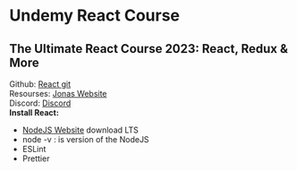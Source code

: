 <h1> Undemy React Course </h1>
<h2> The Ultimate React Course 2023: React, Redux & More</h2>

<span>
  Github:
  <a href="https://github.com/jonasschmedtmann/ultimate-react-course">React git</a>
</span>

<span>
  <br>
  Resourses:
  <a href="https://codingheroes.io/resources/">Jonas Website</a>  
</span>

<span>
  <br>
  Discord:
  <a href="https://discord.com/invite/uhMkpf4">Discord</a>  
</span>

<br>

<span>
  <b>Install React:</b>
   <ul>
    <li><a href="https://nodejs.org/en/">NodeJS Website</a> download LTS</li> 
    <li>node -v : is version of the NodeJS</li> 
    <li>ESLint</li>
    <li>Prettier</li>
  </ul>
</span>
